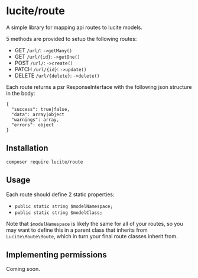 # lucite/route

A simple library for mapping api routes to lucite models.

5 methods are provided to setup the following routes:

- GET `/url/`: `->getMany()`
- GET `/url/{id}`: `->getOne()`
- POST `/url/`: `->create()`
- PATCH `/url/{id}`: `->update()`
- DELETE `/url/{delete}`: `->delete()`

Each route returns a psr ResponseInterface with the following json structure in the body:

```
{
  "success": true|false,
  "data": array|object
  "warnings": array,
  "errors": object
}
```


## Installation

`composer require lucite/route`

## Usage

Each route should define 2 static properties:

- `public static string $modelNamespace;`
- `public static string $modelClass;`

Note that `$modelNamespace` is likely the same for all of your routes, so you may want to define this in a parent class that inherits from `Lucite\Route\Route`, which in turn your final route classes inherit from.

## Implementing permissions

Coming soon.